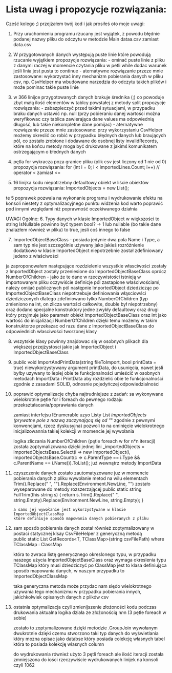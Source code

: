 # Lista uwag i propozycje rozwiązania: 

Cześć kolego ;) 
przejżałem twój kod i jak prosiłeś oto moje uwagi: 

1. Przy uruchomieniu programu rzucany jest wyjątek, z powodu błędnie podanej nazwy pliku do odczytu w metodzie Main
dataa.csv zamiast data.csv

2. W przygotowanych danych występują puste linie które powodują rzucanie wyjątkiem 
	propozycje rozwiązania: 
		- ominać puste linie z pliku z danymi raczej w momencie czytania pliku w petli while dodac warunek jeśli linia jest pusta to continue
		- aternatywne rozwiązanie przeze mnie zastosowane:
			wykorzystać inny mechanizm pobierania danych w pliku csv, np. CsvHelper ma wbudowane narzedzia do odczytu takich plików i może pominac takie puste linie 
		
3. w 366 linijce przygotowanych danych brakuje średnika (;) co powoduje zbyt małą ilość elementów w tablcy powstałej z metody split 
	propozycje rozwiązania: 
		- zabazpieczyć przed takimi sytuacjami, w przypadku braku danych ustawić np. null (przy pobieraniu danej wartości można weryfikowac czy tablica zawierająca dane values ma odpowiednią długość, lub takie niekompletne dane pomijac)
		- aternatywne rozwiązanie przeze mnie zastosowane:
			przy wykorzystaniu CsvHelper możemy okreslić co robić w przypadku błędnych danych lub braujących pól, co zostało zrobione i dodawane do osobnej listy invalidRecords, które na końcu metody moga być drukowane z jakimś komunikatem ostrzegającym o błednych danych 
		
4. pętla for wykracza poza granice pliku (plik csv jest liczony od 1 nie od 0) 
	propozycja rozwiązania:
		for (int i = 0; i < importedLines.Count; i++) // operator < zamiast <=

5. 16 linijka kodu niepotrzebny defaultowy obiekt w liście obiektów
	propozycja rozwiązania:
		ImportedObjects = new List<ImportedObject>();


te 5 poprawek pozwala na wykonanie programu i wydrukowanie efektu na konsoli 
niestety z optymalizacyjnego punktu widzenia kod warto poprawić pod innymi względami niż poprawność oczekiwanego działnia 


UWAGI Ogólne: 
6. Typy danych w klasie ImportedObject
w większości to string 
IsNullable powinno być typem bool? ->  1 lub nullable (bo takie dane znalazłem również w pliku) to true, jesli coś innego to false 

7. ImportedObjectBaseClass - posiada jedynie dwa pola Name i Type, a sam typ nie jest szczególnie używany jako jakieś rozróżnienie 
dodatkowo w klasie ImportedObject niepotrzebnie został zdefiniowany jedeno z właściwości 

ja zaproponowałem następujące rozdzielenie
wszystkie własciwości zostały z ImportedObject zostały przeniesione do ImportedObjectBaseClass oprócz NumberOfChildren - jako że te dane w rzeczywistości istnieją w importowanym pliku 
oczywiście definicje pól zastapione właściwościami, nalezy omijać publicznych pól 
następnie ImportedObject dziedzicząc po ImportedObjectBaseClass niepotrzebuje definiowania włąsciowści dziedziczonych
dlatego zdefiniowano tylko  NumberOfChildren (typ zmieniono na int, on zlicza wartości całkowite, double był niepotrzebny)
oraz dodano specjalne konstruktory jedne zwykły defaultowy 
oraz drugi który przyjmuje jako parametr obiekt ImportedObjectBaseClass oraz int jako wartość do inicjalizacji NumberOfChildren
dzięki temu możemy w takim konstruktorze przekazac od razu dane z ImportedObjectBaseClass do odpowiednich własciwości tworzonej klasy 

8. wszytskie klasy powinny znajdowac się w osobnych plikach dla większej przejżystosci jakie jak ImportedObject i ImportedObjectBaseClass

9. public void ImportAndPrintData(string fileToImport, bool printData = true)
niewykorzystywany argument printData, do usunięcia, nawet jeśli byłby uzywany to lepiej obie te funkcjonalności umieścić w osobnych metodach ImportData i PrintData
aby rozdzielić obie te funkcjonalności zgodnie z zasadami SOLID, odnosnie pojedyńczej odpowiedzialności


10. poprawić optymalizacje chyba najtrudniejsze z zadań: 
	sa wykonywane wielokrotnie pętle for i foreach do pewnego rodzaju przekształacania/poprawiania danych 
	
	zamiast interfejsu IEnumerable<ImportedObject> uzyo Listy List<ImportedObject> _importedObjects (prywatne pole z nazwą zaczynającą się od "_" zgodnie z pewnymi konwencjami, rzecz dyskusyjna)
	pozwoli to na ominięcie wielokrotnego inicjalizowannia takiej kolekcji w momencie jej wywołania 
	
	logika zliczania NumberOfChildren (pętle foreach w for n*n iteracji) 
		została zoptymalizowana dzięki jednej lini 
		_importedObjects = importedObjectsBase.Select(i => new ImportedObject(i, importedObjectsBase.Count(c => c.ParentType == i.Type && c.ParentName == i.Name))).ToList();
		już wewnątrz metody ImportData 
	
11. czyszczenie danych zostało zautomatyzowane już w momencie pobierania danych z pliku 
		wywołanie metod na wilu elementach Trim().Replace(" ", "").Replace(Environment.NewLine, "")
		zostało wyseparowane do metody rozszerzającej 
		 public static string FullTrim(this string s)
        {
            return s.Trim().Replace(" ", string.Empty).Replace(Environment.NewLine, string.Empty);
        }
		
		a samo jej wywołanie jest wykorzystywane w klasie ImportedObjectClassMap
		które definiuje sposób mapowania danych pobieranych z pliku 
		
12. sam sposób pobierania danych został również zoptymalizowany w postaci statycznej klsay CsvFileHelper z generyczną metodą   
	public static List<T> GetRecords<T, TClassMap>(string csvFilePath)
            where TClassMap : ClassMap
			
	która to zwraca listę generycznego okreslonego typu, w przypadku naszego użycia ImportedObjectBaseClass
	oraz wymaga okreslenia typu TClassMap który musi dziedziczyć po ClassMap jest to klasa definiująca sposób mapowania danych, w naszym przypadku to ImportedObjectClassMap
	
	taka generyczna metoda może przydac nam siędo wielokrotnego uzywania tego mechanizmu w przypadku pobierania innych, jakichkolwiek opisanych danych z plików csv 

13. ostatnia optymalizacja czyli zmienijszenie złożoności kodu podczas drukowania 
	aktualna logika działa ze złożonością n*n*n (3 pętle foreach w sobie) 
	
	zostało to zoptymalizowane dzięki metodzie .GroupJoin wywołanym dwukrotnie 
	dzięki czemu stworzono taki typ danych do wyświetlania który mozna opisac jako 
	databse który posiada colekcję własnych tabel która to posiada kolekcję własnych column
	
	do wydrukowania również użyto 3 pętli foreach ale ilość iteracji została zmniejszona do iości rzeczywiście wydrukowanych linijek na konsoli czyli 1062

